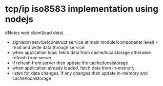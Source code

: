 # tcp/ip iso8583 implementation  using nodejs


#Notes
web.client(load data)
* signleton service(construct service at main module/componenet level) - read and write data through service
* when application load, fetch data from cache/localstorage otherwise refresh from server
* if refresh from server then update the cache/localstorage
* when application already loaded, fetch data from in-memory
* listen for data changes, if any changes then update in-memory and cache/localstorage
